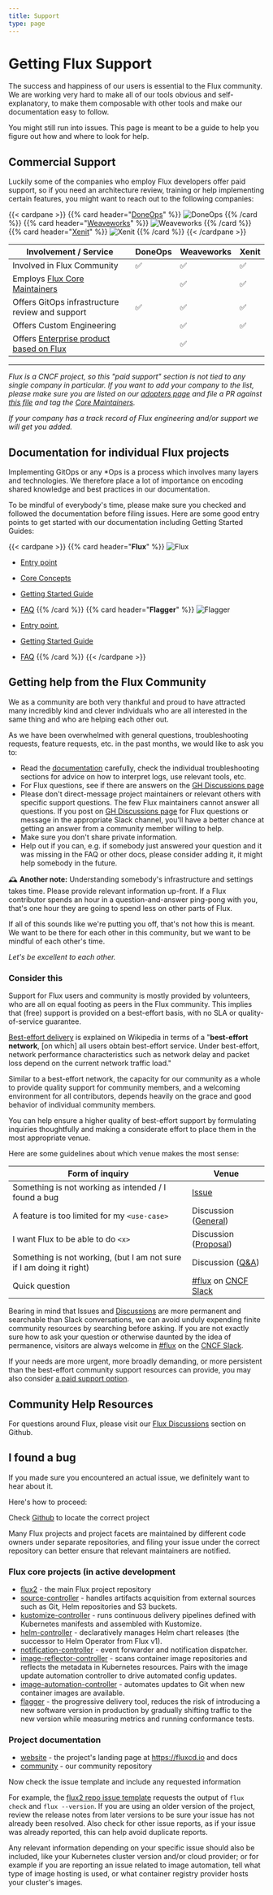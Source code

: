 ```yaml
---
title: Support
type: page
---
```


# Getting Flux Support

The success and happiness of our users is essential to the Flux community. We are working very hard to make all of our tools obvious and self-explanatory, to make them composable with other tools and make our documentation easy to follow.

You might still run into issues. This page is meant to be a guide to help you figure out how and where to look for help.

## Commercial Support

Luckily some of the companies who employ Flux developers offer paid support, so if you need an architecture review, training or help implementing certain features, you might want to reach out to the following companies:

<div class="support">

{{< cardpane >}}
{{% card header="[DoneOps](https://www.doneops.com/#contactus)" %}}
![DoneOps](/img/logos/doneops.svg)
{{% /card %}}
{{% card header="[Weaveworks](https://www.weave.works/contact/)" %}}
![Weaveworks](/img/logos/weaveworks.png)
{{% /card %}}
{{% card header="[Xenit](https://xenit.se/contact/)" %}}
![Xenit](/img/logos/xenit.png)
{{% /card %}}
{{< /cardpane >}}

| Involvement / Service                                 | DoneOps | Weaveworks | Xenit |
| ----------------------------------------------------- | ------- | ---------- | ----- |
| Involved in Flux Community                            | ✅      | ✅         | ✅    |
| Employs [Flux Core Maintainers][core-maintainers]     |         | ✅         | ✅    |
| Offers GitOps infrastructure review and support       | ✅      | ✅         | ✅    |
| Offers Custom Engineering                             |         | ✅         | ✅    |
| Offers [Enterprise product based on Flux][enterprise] |         | ✅         |       |

[core-maintainers]: https://github.com/fluxcd/community/blob/main/CORE-MAINTAINERS
[enterprise]: /ecosystem/#products-and-services-built-on-top-of-flux

</div>

---

*Flux is a CNCF project, so this "paid support" section is not tied to any single company in particular. If you want to add your company to the list, please make sure you are listed on our [adopters page](/adopters) and file a PR against [this file](https://github.com/fluxcd/website/blob/main/content/en/_index.html) and tag the [Core Maintainers](https://github.com/fluxcd/community/blob/main/GOVERNANCE.md#core-maintainers).*

*If your company has a track record of Flux engineering and/or support we will get you added.*

## Documentation for individual Flux projects

Implementing GitOps or any \*Ops is a process which involves many layers and technologies. We therefore place a lot of importance on encoding shared knowledge and best practices in our documentation.

To be mindful of everybody's time, please make sure you checked and followed the documentation before filing issues.
Here are some good entry points to get started with our documentation including Getting Started Guides:

<div class="support">

{{< cardpane >}}
{{% card header="**Flux**" %}}
![Flux](/img/logos/flux-stacked-color.png)

- [Entry point](/flux/)
- [Core Concepts](/flux/concepts/)
- [Getting Started Guide](/flux/get-started/)
- [FAQ](/flux/faq/)
{{% /card %}}
{{% card header="**Flagger**" %}}
![Flagger](/img/logos/flagger-stacked-color.png)

- [Entry point](/flagger),
- [Getting Started Guide](/flagger/install/flagger-install-on-kubernetes)
- [FAQ](/flagger/faq)
{{% /card %}}
{{< /cardpane >}}

</div>

## Getting help from the Flux Community

We as a community are both very thankful and proud to have attracted many incredibly kind and clever individuals who are all interested in the same thing and who are helping each other out.

As we have been overwhelmed with general questions, troubleshooting requests, feature requests, etc. in the past months, we would like to ask you to:

- Read the [documentation](/flux/get-started/) carefully, check the individual troubleshooting sections for advice on how to interpret logs, use relevant tools, etc.
- For Flux questions, see if there are answers on the [GH Discussions page](https://github.com/fluxcd/flux2/discussions)
- Please don't direct-message project maintainers or relevant others with specific support questions. The few Flux maintainers cannot answer all questions. If you post on [GH Discussions page](https://github.com/fluxcd/flux2/discussions) for Flux questions or message in the appropriate Slack channel, you'll have a better chance at getting an answer from a community member willing to help.
- Make sure you don't share private information.
- Help out if you can, e.g. if somebody just answered your question and it was missing in the FAQ or other docs, please consider adding it, it might help somebody in the future.

🕰 **Another note:** Understanding somebody's infrastructure and settings takes time. Please provide relevant information up-front. If a Flux contributor spends an hour in a question-and-answer ping-pong with you, that's one hour they are going to spend less on other parts of Flux.

If all of this sounds like we're putting you off, that's not how this is meant. We want to be there for each other in this community, but we want to be mindful of each other's time.

*Let's be excellent to each other.*

### Consider this

Support for Flux users and community is mostly provided by volunteers, who are all on equal footing as peers in the Flux community. This implies that (free) support is provided on a best-effort basis, with no SLA or quality-of-service guarantee.

[Best-effort delivery](https://en.wikipedia.org/wiki/Best-effort_delivery) is explained on Wikipedia in terms of a "**best-effort network**, [on which] all users obtain best-effort service. Under best-effort, network performance characteristics such as network delay and packet loss depend on the current network traffic load."

Similar to a best-effort network, the capacity for our community as a whole to provide quality support for community members, and a welcoming environment for all contributors, depends heavily on the grace and good behavior of individual community members.

You can help ensure a higher quality of best-effort support by formulating inquiries thoughtfully and making a considerate effort to place them in the most appropriate venue.

Here are some guidelines about which venue makes the most sense:

| Form of inquiry                                             | Venue                 |
| ------------------------------------------------------------| --------------------- |
| Something is not working as intended / I found a bug        | [Issue](https://github.com/fluxcd/flux2/issues) |
| A feature is too limited for my `<use-case>`                | Discussion ([General](https://github.com/fluxcd/flux2/discussions/categories/general)) |
| I want Flux to be able to do `<x>`                          | Discussion ([Proposal](https://github.com/fluxcd/flux2/discussions/categories/proposals)) |
| Something is not working, (but I am not sure if I am doing it right) | Discussion ([Q&A](https://github.com/fluxcd/flux2/discussions/categories/q-a)) |
| Quick question                                              | [#flux][] on [CNCF Slack][] |

Bearing in mind that Issues and [Discussions](https://github.com/fluxcd/flux2/discussions) are more permanent and searchable than Slack conversations, we can avoid unduly expending finite community resources by searching before asking. If you are not exactly sure how to ask your question or otherwise daunted by the idea of permanence, visitors are always welcome in [#flux][] on the [CNCF Slack][].

If your needs are more urgent, more broadly demanding, or more persistent than the best-effort community support resources can provide, you may also consider [a paid support option](#commercial-support).

## Community Help Resources

For questions around Flux, please visit our [Flux Discussions](https://github.com/fluxcd/flux2/discussions) section on Github.

## I found a bug

If you made sure you encountered an actual issue, we definitely want to hear about it.

Here's how to proceed:

Check [Github](https://github.com/fluxcd) to locate the correct project

Many Flux projects and project facets are maintained by different code owners under separate repositories, and filing your issue under the correct repository can better ensure that relevant maintainers are notified.

### Flux core projects (in active development

- [flux2](https://github.com/fluxcd/flux2) - the main Flux project repository
- [source-controller](https://github.com/fluxcd/source-controller) - handles artifacts acquisition from external sources such as Git, Helm repositories and S3 buckets.
- [kustomize-controller](https://github.com/fluxcd/kustomize-controller) - runs continuous delivery pipelines defined with Kubernetes manifests and assembled with Kustomize.
- [helm-controller](https://github.com/fluxcd/helm-controller) - declaratively manages Helm chart releases (the successor to Helm Operator from Flux v1).
- [notification-controller](https://github.com/fluxcd/notification-controller) - event forwarder and notification dispatcher.
- [image-reflector-controller](https://github.com/fluxcd/image-reflector-controller) - scans container image repositories and reflects the metadata in Kubernetes resources. Pairs with the image update automation controller to drive automated config updates.
- [image-automation-controller](https://github.com/fluxcd/image-automation-controller) - automates updates to Git when new container images are available.
- [flagger](https://github.com/fluxcd/flagger) - the progressive delivery tool, reduces the risk of introducing a new software version in production by gradually shifting traffic to the new version while measuring metrics and running conformance tests.

### Project documentation

- [website](https://github.com/fluxcd/website) - the project's landing page at <https://fluxcd.io> and docs
- [community](https://github.com/fluxcd/community) - our community repository

Now check the issue template and include any requested information

For example, the [flux2 repo issue template](https://github.com/fluxcd/flux2/issues/new) requests the output of `flux check` and `flux --version`. If you are using an older version of the project, review the release notes from later versions to be sure your issue has not already been resolved. Also check for other issue reports, as if your issue was already reported, this can help avoid duplicate reports.

Any relevant information depending on your specific issue should also be included, like your Kubernetes cluster version and/or cloud provider; or for example if you are reporting an issue related to image automation, tell what type of image hosting is used, or what container registry provider hosts your cluster's images.

[#flux]: https://cloud-native.slack.com/archives/CLAJ40HV3
[CNCF Slack]: https://slack.cncf.io/
